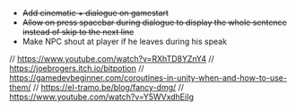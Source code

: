 - ~~Add cinematic + dialogue on gamestart~~
- ~~Allow on press spacebar during dialogue to display the whole sentence instead of skip to the next line~~
- Make NPC shout at player if he leaves during his speak


// https://www.youtube.com/watch?v=RXhTD8YZnY4
// https://joebrogers.itch.io/bitpotion
// https://gamedevbeginner.com/coroutines-in-unity-when-and-how-to-use-them/
// https://el-tramo.be/blog/fancy-dmg/
// https://www.youtube.com/watch?v=Y5WVxdhEiIg